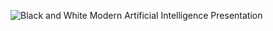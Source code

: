 ![Black and White Modern Artificial Intelligence Presentation](https://github.com/user-attachments/assets/f2050d22-53e8-4e07-8522-589ee88759fe)

